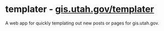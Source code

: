# templater - [gis.utah.gov/templater](http://gis.utah.gov/templater/)
A web app for quickly templating out new posts or pages for gis.utah.gov.
